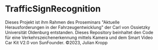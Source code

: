 # TrafficSignRecognition
Dieses Projekt ist ihm Rahmen des Proseminars "Aktuelle Herausforderungen in der Fahrzeugentwicklung" der Carl von Ossietzky Universität Oldenburg entstanden. Dieses Repository beinhaltet den Code für eine Verkehrszeichenerkennung mittels Kamera und dem Smart Video Car Kit V2.0 von SunFounder. ©2023, Julian Kropp
